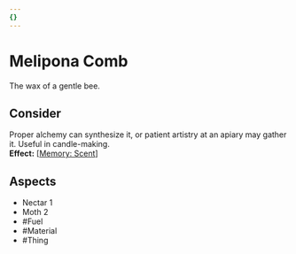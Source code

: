 ```yaml
---
{}
---
```

# Melipona Comb
The wax of a gentle bee. 
## Consider
Proper alchemy can synthesize it, or patient artistry at an apiary may gather it. Useful in candle-making. <br>**Effect:** [[Memory: Scent](https://uadaf.theevilroot.xyz/rowenarium/element/mem.scent)]
## Aspects
- Nectar 1
- Moth 2
- #Fuel 
- #Material 
- #Thing